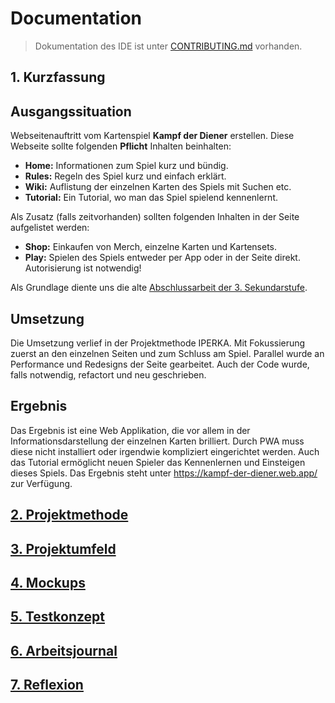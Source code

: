 # Documentation

> Dokumentation des IDE ist unter [CONTRIBUTING.md](CONTRIBUTING.md) vorhanden.

## 1. Kurzfassung

## Ausgangssituation

Webseitenauftritt vom Kartenspiel **Kampf der Diener** erstellen.
Diese Webseite sollte folgenden **Pflicht** Inhalten beinhalten:  

- **Home:** Informationen zum Spiel kurz und bündig.
- **Rules:** Regeln des Spiel kurz und einfach erklärt.
- **Wiki:** Auflistung der einzelnen Karten des Spiels mit Suchen etc.
- **Tutorial:** Ein Tutorial, wo man das Spiel spielend kennenlernt.

Als Zusatz (falls zeitvorhanden) sollten folgenden Inhalten in der Seite aufgelistet werden:

- **Shop:** Einkaufen von Merch, einzelne Karten und Kartensets.
- **Play:** Spielen des Spiels entweder per App oder in der Seite direkt. Autorisierung ist notwendig!

Als Grundlage diente uns die alte [Abschlussarbeit der 3. Sekundarstufe](assets/old-project-2017.zip).

## Umsetzung

Die Umsetzung verlief in der Projektmethode IPERKA.
Mit Fokussierung zuerst an den einzelnen Seiten und zum Schluss am Spiel.
Parallel wurde an Performance und Redesigns der Seite gearbeitet.
Auch der Code wurde, falls notwendig, refactort und neu geschrieben.

## Ergebnis

Das Ergebnis ist eine Web Applikation, die vor allem in der Informationsdarstellung der einzelnen Karten brilliert.
Durch PWA muss diese nicht installiert oder irgendwie kompliziert eingerichtet werden.
Auch das Tutorial ermöglicht neuen Spieler das Kennenlernen und Einsteigen dieses Spiels.
Das Ergebnis steht unter <https://kampf-der-diener.web.app/> zur Verfügung.

## [2. Projektmethode](project-method/project-method.md)

## [3. Projektumfeld](project-environment/project-environment.md)

## [4. Mockups](mockups/mockups.md)

## [5. Testkonzept](testing-concept/testing-concept.md)

## [6. Arbeitsjournal](work-journal/work-journal.md)

## [7. Reflexion](reflection/reflection.md)
